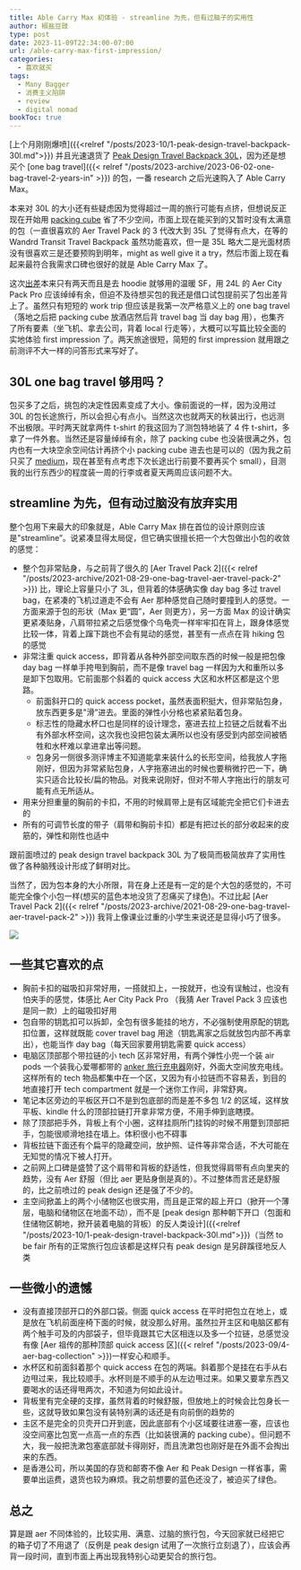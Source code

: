 ```yaml
---
title: Able Carry Max 初体验 - streamline 为先，但有过脑子的实用性
author: 椒盐豆豉
type: post
date: 2023-11-09T22:34:00-07:00
url: /able-carry-max-first-impression/
categories:
  - 喜欢就买
tags:
  - Many Bagger
  - 消费主义陷阱
  - review
  - digital nomad
bookToc: true
---
```


[上个月刚刚爆喷]({{<relref "/posts/2023-10/1-peak-design-travel-backpack-30l.md">}}) 并且光速退货了 [Peak Design Travel Backpack 30L](https://amzn.to/48bc6xD)，因为还是想买个 [one bag travel]({{< relref "/posts/2023-archive/2023-06-02-one-bag-travel-2-years-in" >}}) 的包，一番 research 之后光速购入了 Able Carry Max。

本来对 30L 的大小还有些疑虑因为觉得超过一周的旅行可能有点挤，但想说反正现在开始用 [packing cube](https://amzn.to/3KjGlrK) 省了不少空间，市面上现在能买到的又暂时没有太满意的包（一直很喜欢的 Aer Travel Pack 的 3 代改大到 35L 了觉得有点大，在等的 Wandrd Transit Travel Backpack 虽然功能喜欢，但一是 35L 略大二是光面材质没有很喜欢三是还要预购到明年，might as well give it a try，然后市面上现在看起来最符合我需求口碑也很好的就是 Able Carry Max 了。

这次[出差](https://douchi.space/@mtfront/111379717150970486)本来只有两天而且是去 hoodie 就够用的温暖 SF，用 24L 的 Aer City Pack Pro 应该绰绰有余，但迫不及待想买包的我还是借口试包提前买了包出差背上了。虽然只有短短的 work trip 但应该是我第一次严格意义上的 one bag travel（落地之后把 packing cube 放酒店然后背 travel bag 当 day bag 用），也集齐了所有要素（坐飞机、拿去公司，背着 local 行走等），大概可以写篇比较全面的实地体验 first impression 了。两天旅途很短，简短的 first impression 就用跟之前测评不大一样的问答形式来写好了。

<!--more-->

## 30L one bag travel 够用吗？

包买多了之后，挑包的决定性因素变成了大小。像前面说的一样，因为没用过 30L 的包长途旅行，所以会担心有点小。当然这次也就两天的秋装出行，也远测不出极限。平时两天就拿两件 t-shirt 的我这回为了测包特地装了 4 件 t-shirt，多拿了一件外套。当然还是容量绰绰有余，除了 packing cube 也没装很满之外，包内也有一大块空余空间估计再挤个小 packing cube 进去也是可以的（因为我之前只买了 [medium](https://amzn.to/3KjGlrK)，现在甚至有点考虑下次长途出行前要不要再买个 small），目测我的出行东西少的程度装一周的行李或者夏天两周应该问题不大。

## streamline 为先，但有动过脑没有放弃实用

整个包用下来最大的印象就是，Able Carry Max 排在首位的设计原则应该是"streamline”。说紧凑显得太局促，但它确实很擅长把一个大包做出小包的收敛的感觉：

- 整个包非常贴身，与之前背了很久的 [Aer Travel Pack 2]({{< relref "/posts/2023-archive/2021-08-29-one-bag-travel-aer-travel-pack-2" >}}) 比，理论上容量只小了 3L，但背着的体感确实像 day bag 多过 travel bag，在紧凑的飞机过道走不会有 Aer 那种感觉自己随时要撞到人的感觉。一方面来源于包的形状（Max 更“圆”，Aer 则更方），另一方面 Max 的设计确实更紧凑贴身，八肩带拉紧之后感觉像个乌龟壳一样牢牢扣在背上，跟身体感觉比较一体，背着上蹿下跳也不会有晃动的感觉，甚至有一点点在背 hiking 包的感觉
- 非常注重 quick access，即背着从各种外部空间取东西的时候一般是把包像 day bag 一样单手挎甩到胸前，而不是像 travel bag 一样因为大和重所以多是卸下包取用。它前面那个斜着的 quick access 大区和水杯区都是这个思路。
  - 前面斜开口的 quick access pocket，虽然表面积挺大，但非常贴包身，放东西更多是"滑”进去。里面的弹性小分格也紧紧贴着包身。
  - 标志性的隐藏水杯口也是同样的设计理念，塞进去拉上拉链之后就看不出有外部水杯空间，这次我也没把包装太满所以也没有感受到内部空间被牺牲和水杯难以拿进拿出等问题。
  - 包身另一侧很多测评博主不知道能拿来装什么的长形空间，给我放人字拖刚好，但因为非常紧贴包身，人字拖塞进出的时候也要稍微拧巴一下，确实只适合比较长/扁的物品。对我来说刚好，但对不带人字拖出行的朋友可能有点无所适从。
- 用来分担重量的胸前的卡扣，不用的时候肩带上是有区域能完全把它们卡进去的
- 所有的可调节长度的带子（肩带和胸前卡扣）都是有把过长的部分收起来的皮筋的，弹性和刚性也适中

跟前面喷过的 peak design travel backpack 30L 为了极简而极简放弃了实用性做了各种脑残设计形成了鲜明对比。

当然了，因为包本身的大小所限，背在身上还是有一定的是个大包的感觉的，不可能完全像个小包一样(想买的蓝色本地没货了忍痛买了绿色)。不过比起 [Aer Travel Pack 2]({{< relref "/posts/2023-archive/2021-08-29-one-bag-travel-aer-travel-pack-2" >}}) 我背上像课业过重的小学生来说还是显得小巧了很多。

![](https://media.douchi.space/douchi/media_attachments/files/111/384/922/910/489/751/original/a25402a4b0216062.png)

## 一些其它喜欢的点
- 胸前卡扣的磁吸扣非常好用，一搭就扣上，一按就开，也没有误触过，也没有怕夹手的感觉，体感比 Aer City Pack Pro （我猜 Aer Travel Pack 3 应该也是同一款）上的磁吸扣好用
- 包自带的钥匙扣可以拆卸，全包有很多能挂的地方，不必强制使用原配的钥匙扣位置，这样就既能 cover travel bag 用途（钥匙离家之后就放包内部不再拿出），也能当作 day bag（每天回家要用钥匙需要 quick access）
- 电脑区顶部那个带拉链的小 tech 区非常好用，有两个弹性小兜一个装 air pods 一个装我心爱哪都带的 [anker 旅行充电器](https://amzn.to/3Z6LwkB)刚好，外面大空间放充电线。这样所有的 tech 物品都集中在一个区，又因为有小拉链而不容易丢，到目的地直接打开 tech compartment 就是一个迷你工作间，非常舒爽。
- 笔记本区旁边的平板区开口不是到包底部的而是差不多包 1/2 的区域，这样放平板、kindle 什么的顶部拉链打开拿非常方便，不用手伸到底瞎摸。
- 除了顶部把手外，背板上有个小圈，这样挂厕所门挂钩的时候不用蹩到顶部把手，包能很顺滑地挂在墙上。体积很小也不碍事
- 背板拉链下面还有个扁平的隐藏空间，放护照、证件等非常合适，不大可能在无知觉的情况下被人打开。
- 之前网上口碑是盛赞了这个肩带和背板的舒适性，但我觉得肩带有点向里夹的趋势，没有 Aer 舒服（但比 aer 更贴身倒是真的）。不过整体而言还是舒服的，比之前喷过的 peak design 还是强了不少的。
- 主空间掀盖上的两个小储物区也很实用，而且是正常的超上开口（掀开一个薄层，电脑和储物区在地面不动），而不是 [peak design 那种朝下开口（包面和住储物区朝地，掀开装着电脑的背板）的反人类设计]({{<relref "/posts/2023-10/1-peak-design-travel-backpack-30l.md">}})（当然 to be fair 所有的正常旅行包应该都是这样只有 peak design 是另辟蹊径地反人类

## 一些微小的遗憾

- 没有直接顶部开口的外部口袋。侧面 quick access 在平时把包立在地上，或是放在飞机前面座椅下面的时候，就没那么好用。虽然拉开主区和电脑区都有两个触手可及的内部袋子，但毕竟跟其它大区相连以及多一个拉链，总感觉没有像 [Aer 祖传的那种顶部 quick access 区]({{< relref "/posts/2023-09/4-aer-bag-collection" >}})一样安心和顺手。
- 水杯区和前面斜着那个 quick access 在包的两端。斜着那个是挂在右手从右边甩过来，我比较顺手。水杯则是不顺手的从左边甩过来。如果又要拿东西又要喝水的话还得甩两次，不知道为何如此设计。
- 背板里有完全硬的支撑，虽然背着的时候舒服，但放地上的时候会比包身长一些，这就导致如果包没有装特别满的话还是有向前倒的趋势的
- 主区不是完全的贝壳开口开到底，因此底部有个小区域要往进塞一塞，应该也没空间塞比包宽一点高一点的东西（比如装很满的 packing cube）。但问题不大，我一般把洗漱包塞底部就卡得刚好，而且洗漱包也刚好是在外面不会掏出来的东西。
- 是香港公司，所以美国的存货和邮寄不像 Aer 和 Peak Design 一样省事，需要单出运费，退货也较为麻烦。我之前想要的蓝色还没了，被迫买了绿色。

## 总之
算是跟 aer 不同体验的，比较实用、满意、过脑的旅行包，今天回家就已经把它的箱子切了不用退了（反例是 peak design 试用了一次旅行立刻退了），应该会再背一段时间，直到市面上再出现我特别心动更契合的旅行包。

